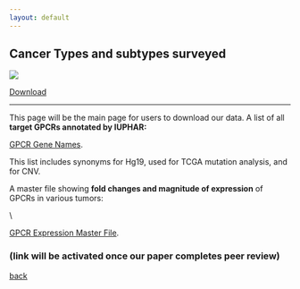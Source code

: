 ```yaml
---
layout: default
---
```


## Cancer Types and subtypes surveyed

![](https://insellab.github.io/Picture1.jpg)

[Download](https://insellab.github.io/Picture1.jpg)

* * *

This page will be the main page for users to download our data. 
A list of all **target GPCRs annotated by IUPHAR:**


[GPCR Gene Names](https://drive.google.com/open?id=0ByccgsfmD86PbFd5R29paUQ4LUE).

This list includes synonyms for Hg19, used for TCGA mutation analysis, and for CNV.


A master file showing **fold changes and magnitude of expression** of GPCRs in various tumors:

\


[GPCR Expression Master File](https://drive.google.com/a/ucsd.edu/file/d/0B2LcGihi6iUWNEFhendLNmVHemM/view?usp=sharing).
### (link will be activated once our paper completes peer review)

[back](./)

